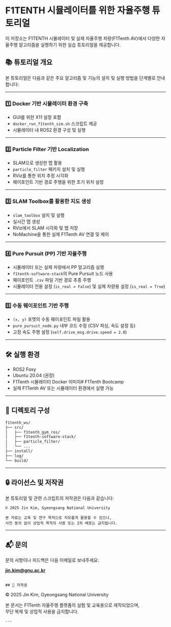 # F1TENTH 시뮬레이터를 위한 자율주행 튜토리얼

이 저장소는 F1TENTH 시뮬레이터 및 실제 자율주행 차량(F1Tenth AV)에서 다양한 자율주행 알고리즘을 실행하기 위한 실습 튜토리얼을 제공합니다.

## 📚 튜토리얼 개요

본 튜토리얼은 다음과 같은 주요 알고리즘 및 기능의 설치 및 실행 방법을 단계별로 안내합니다:

---

### 1️⃣ **Docker 기반 시뮬레이터 환경 구축**

- GUI를 위한 X11 설정 포함
- `docker_run_f1tenth_sim.sh` 스크립트 제공
- 시뮬레이터 내 ROS2 환경 구성 및 실행

---

### 2️⃣ **Particle Filter 기반 Localization**

- SLAM으로 생성한 맵 활용
- `particle_filter` 패키지 설치 및 실행
- RViz를 통한 위치 추정 시각화
- 웨이포인트 기반 경로 주행을 위한 초기 위치 설정

---

### 3️⃣ **SLAM Toolbox를 활용한 지도 생성**

- `slam_toolbox` 설치 및 실행
- 실시간 맵 생성
- RViz에서 SLAM 시각화 및 맵 저장
- NoMachine을 통한 실제 F1Tenth AV 연결 및 제어

---

### 4️⃣ **Pure Pursuit (PP) 기반 자율주행**

- 시뮬레이터 또는 실제 차량에서 PP 알고리즘 실행
- `f1tenth-software-stack`의 Pure Pursuit 노드 사용
- 웨이포인트 `.csv` 파일 기반 경로 추종 주행
- 시뮬레이터 전용 설정 (`is_real = False`) 및 실제 차량용 설정 (`is_real = True`)

---

### 5️⃣ **수동 웨이포인트 기반 주행**

- `(x, y)` 포맷의 수동 웨이포인트 파일 활용
- `pure_pursuit_node.py` 내부 코드 수정 (CSV 파싱, 속도 설정 등)
- 고정 속도 주행 설정 (`self.drive_msg.drive.speed = 2.0`)

---

## 🛠️ 실행 환경

- ROS2 Foxy
- Ubuntu 20.04 (권장)
- F1Tenth 시뮬레이터 Docker 이미지# F1Tenth Bootcamp  
- 실제 F1Tenth AV 또는 시뮬레이터 환경에서 실행 가능

---

## 📂 디렉토리 구성

```bash
f1tenth_ws/
├── src/
│   ├── f1tenth_gym_ros/
│   ├── f1tenth-software-stack/
│   ├── particle_filter/
│   └── ...
├── install/
├── log/
└── build/ 
````

---

## 🔒 라이선스 및 저작권

본 튜토리얼 및 관련 스크립트의 저작권은 다음과 같습니다:

```
© 2025 Jin Kim, Gyeongsang National University

본 자료는 교육 및 연구 목적으로 자유롭게 활용할 수 있으나,
사전 동의 없이 상업적 목적의 사용 또는 2차 배포는 금지됩니다.
```

---

## 📬 문의

문의 사항이나 피드백은 다음 이메일로 보내주세요:

**[jin.kim@gnu.ac.kr](mailto:jin.kim@gnu.ac.kr)**

```

## 📄 저작권

```
© 2025 Jin Kim, Gyeongsang National University

본 문서는 F1Tenth 자율주행 플랫폼의 실험 및 교육용으로 제작되었으며,  
무단 복제 및 상업적 사용을 금지합니다.
```
---






